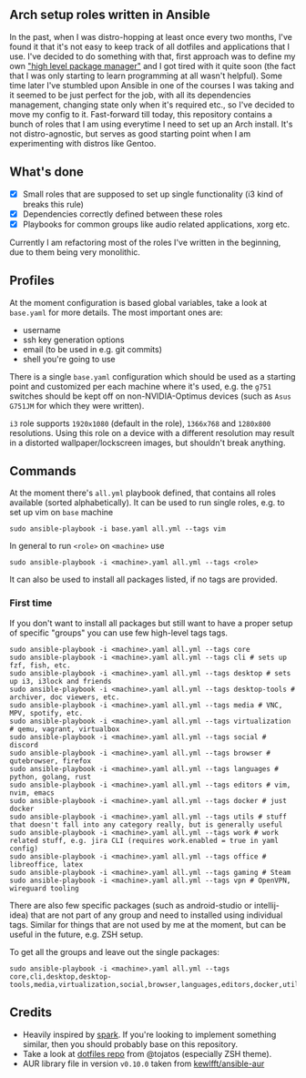 ## Arch setup roles written in Ansible

In the past, when I was distro-hopping at least once every two months, I've found it that it's not easy to keep track of all dotfiles and applications that I use.
I've decided to do something with that, first approach was to define my own ["high level package manager"](https://github.com/dezeroku/i3_config) and I got tired with it quite soon (the fact that I was only starting to learn programming at all wasn't helpful).
Some time later I've stumbled upon Ansible in one of the courses I was taking and it seemed to be just perfect for the job, with all its dependencies management, changing state only when it's required etc., so I've decided to move my config to it.
Fast-forward till today, this repository contains a bunch of roles that I am using everytime I need to set up an Arch install.
It's not distro-agnostic, but serves as good starting point when I am experimenting with distros like Gentoo.

## What's done

- [x] Small roles that are supposed to set up single functionality (i3 kind of breaks this rule)
- [x] Dependencies correctly defined between these roles
- [x] Playbooks for common groups like audio related applications, xorg etc.

Currently I am refactoring most of the roles I've written in the beginning, due to them being very monolithic.

## Profiles

At the moment configuration is based global variables, take a look at `base.yaml` for more details. The most important ones are:
* username
* ssh key generation options
* email (to be used in e.g. git commits)
* shell you're going to use

There is a single `base.yaml` configuration which should be used as a starting point and customized per each machine where it's used, e.g. the `g751` switches should be kept off on non-NVIDIA-Optimus devices (such as `Asus G751JM` for which they were written).

`i3` role supports `1920x1080` (default in the role), `1366x768` and `1280x800` resolutions.
Using this role on a device with a different resolution may result in a distorted wallpaper/lockscreen images, but shouldn't break anything.

## Commands

At the moment there's `all.yml` playbook defined, that contains all roles available (sorted alphabetically).
It can be used to run single roles, e.g. to set up vim on `base` machine
```
sudo ansible-playbook -i base.yaml all.yml --tags vim
```

In general to run `<role>` on `<machine>` use
```
sudo ansible-playbook -i <machine>.yaml all.yml --tags <role>
```

It can also be used to install all packages listed, if no tags are provided.

### First time
If you don't want to install all packages but still want to have a proper setup of specific "groups" you can use few high-level tags tags.
```
sudo ansible-playbook -i <machine>.yaml all.yml --tags core
sudo ansible-playbook -i <machine>.yaml all.yml --tags cli # sets up fzf, fish, etc.
sudo ansible-playbook -i <machine>.yaml all.yml --tags desktop # sets up i3, i3lock and friends
sudo ansible-playbook -i <machine>.yaml all.yml --tags desktop-tools # archiver, doc viewers, etc.
sudo ansible-playbook -i <machine>.yaml all.yml --tags media # VNC, MPV, spotify, etc.
sudo ansible-playbook -i <machine>.yaml all.yml --tags virtualization # qemu, vagrant, virtualbox
sudo ansible-playbook -i <machine>.yaml all.yml --tags social # discord
sudo ansible-playbook -i <machine>.yaml all.yml --tags browser # qutebrowser, firefox
sudo ansible-playbook -i <machine>.yaml all.yml --tags languages # python, golang, rust
sudo ansible-playbook -i <machine>.yaml all.yml --tags editors # vim, nvim, emacs
sudo ansible-playbook -i <machine>.yaml all.yml --tags docker # just docker
sudo ansible-playbook -i <machine>.yaml all.yml --tags utils # stuff that doesn't fall into any category really, but is generally useful
sudo ansible-playbook -i <machine>.yaml all.yml --tags work # work related stuff, e.g. jira CLI (requires work.enabled = true in yaml config)
sudo ansible-playbook -i <machine>.yaml all.yml --tags office # libreoffice, latex
sudo ansible-playbook -i <machine>.yaml all.yml --tags gaming # Steam
sudo ansible-playbook -i <machine>.yaml all.yml --tags vpn # OpenVPN, wireguard tooling
```

There are also few specific packages (such as android-studio or intellij-idea) that are not part of any group and need to installed using individual tags.
Similar for things that are not used by me at the moment, but can be useful in the future, e.g. ZSH setup.

To get all the groups and leave out the single packages:
```
sudo ansible-playbook -i <machine>.yaml all.yml --tags core,cli,desktop,desktop-tools,media,virtualization,social,browser,languages,editors,docker,utils,work,office,gaming,vpn
```

## Credits

* Heavily inspired by [spark](https://github.com/pigmonkey/spark). If you're looking to implement something similar, then you should probably base on this repository.
* Take a look at [dotfiles repo](https://github.com/tojatos/dotfiles) from @tojatos (especially ZSH theme).
* AUR library file in version `v0.10.0` taken from [kewlfft/ansible-aur](https://github.com/kewlfft/ansible-aur)
